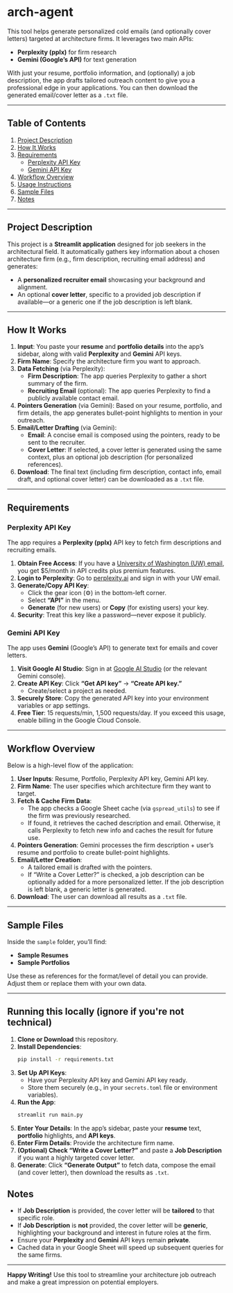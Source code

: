 # arch-agent

This tool helps generate personalized cold emails (and optionally cover letters) targeted at architecture firms. It leverages two main APIs:

- **Perplexity (pplx)** for firm research  
- **Gemini (Google’s API)** for text generation

With just your resume, portfolio information, and (optionally) a job description, the app drafts tailored outreach content to give you a professional edge in your applications. You can then download the generated email/cover letter as a `.txt` file.

---

## Table of Contents
1. [Project Description](#project-description)  
2. [How It Works](#how-it-works)  
3. [Requirements](#requirements)  
   - [Perplexity API Key](#perplexity-api-key)  
   - [Gemini API Key](#gemini-api-key)  
4. [Workflow Overview](#workflow-overview)  
5. [Usage Instructions](#usage-instructions)  
6. [Sample Files](#sample-files)  
7. [Notes](#notes)

---

## Project Description

This project is a **Streamlit application** designed for job seekers in the architectural field. It automatically gathers key information about a chosen architecture firm (e.g., firm description, recruiting email address) and generates:

- A **personalized recruiter email** showcasing your background and alignment.  
- An optional **cover letter**, specific to a provided job description if available—or a generic one if the job description is left blank.

---

## How It Works

1. **Input**: You paste your **resume** and **portfolio details** into the app’s sidebar, along with valid **Perplexity** and **Gemini** API keys.  
2. **Firm Name**: Specify the architecture firm you want to approach.  
3. **Data Fetching** (via Perplexity):  
   - **Firm Description**: The app queries Perplexity to gather a short summary of the firm.  
   - **Recruiting Email** (optional): The app queries Perplexity to find a publicly available contact email.  
4. **Pointers Generation** (via Gemini): Based on your resume, portfolio, and firm details, the app generates bullet-point highlights to mention in your outreach.  
5. **Email/Letter Drafting** (via Gemini):  
   - **Email**: A concise email is composed using the pointers, ready to be sent to the recruiter.  
   - **Cover Letter**: If selected, a cover letter is generated using the same context, plus an optional job description (for personalized references).  
6. **Download**: The final text (including firm description, contact info, email draft, and optional cover letter) can be downloaded as a `.txt` file.

---

## Requirements

### Perplexity API Key

The app requires a **Perplexity (pplx)** API key to fetch firm descriptions and recruiting emails.

1. **Obtain Free Access**: If you have a [University of Washington (UW) email](https://www.washington.edu/), you get $5/month in API credits plus premium features.  
2. **Login to Perplexity**: Go to [perplexity.ai](https://www.perplexity.ai/) and sign in with your UW email.  
3. **Generate/Copy API Key**:  
   - Click the gear icon (⚙️) in the bottom-left corner.  
   - Select **“API”** in the menu.  
   - **Generate** (for new users) or **Copy** (for existing users) your key.  
4. **Security**: Treat this key like a password—never expose it publicly.

### Gemini API Key

The app uses **Gemini** (Google’s API) to generate text for emails and cover letters.

1. **Visit Google AI Studio**: Sign in at [Google AI Studio](https://ai.google/) (or the relevant Gemini console).  
2. **Create API Key**: Click **“Get API key”** → **“Create API key.”**  
   - Create/select a project as needed.  
3. **Securely Store**: Copy the generated API key into your environment variables or app settings.  
4. **Free Tier**: 15 requests/min, 1,500 requests/day. If you exceed this usage, enable billing in the Google Cloud Console.

---

## Workflow Overview

Below is a high-level flow of the application:

1. **User Inputs**: Resume, Portfolio, Perplexity API key, Gemini API key.  
2. **Firm Name**: The user specifies which architecture firm they want to target.  
3. **Fetch & Cache Firm Data**:  
   - The app checks a Google Sheet cache (via `gspread_utils`) to see if the firm was previously researched.  
   - If found, it retrieves the cached description and email. Otherwise, it calls Perplexity to fetch new info and caches the result for future use.  
4. **Pointers Generation**: Gemini processes the firm description + user’s resume and portfolio to create bullet-point highlights.  
5. **Email/Letter Creation**:  
   - A tailored email is drafted with the pointers.  
   - If “Write a Cover Letter?” is checked, a job description can be optionally added for a more personalized letter. If the job description is left blank, a generic letter is generated.  
6. **Download**: The user can download all results as a `.txt` file.


---

## Sample Files

Inside the `sample` folder, you’ll find:
- **Sample Resumes**  
- **Sample Portfolios**  

Use these as references for the format/level of detail you can provide. Adjust them or replace them with your own data.

---

## Running this locally (ignore if you're not technical)

1. **Clone or Download** this repository.  
2. **Install Dependencies**:  
   ```bash
   pip install -r requirements.txt
   ```
3. **Set Up API Keys**:  
   - Have your Perplexity API key and Gemini API key ready.  
   - Store them securely (e.g., in your `secrets.toml` file or environment variables).  
4. **Run the App**:  
   ```bash
   streamlit run main.py
   ```
5. **Enter Your Details**: In the app’s sidebar, paste your **resume** text, **portfolio** highlights, and **API keys**.  
6. **Enter Firm Details**: Provide the architecture firm name.  
7. **(Optional) Check “Write a Cover Letter?”** and paste a **Job Description** if you want a highly targeted cover letter.  
8. **Generate**: Click **“Generate Output”** to fetch data, compose the email (and cover letter), then download the results as `.txt`.


## Notes

- If **Job Description** is provided, the cover letter will be **tailored** to that specific role.  
- If **Job Description** is **not** provided, the cover letter will be **generic**, highlighting your background and interest in future roles at the firm.  
- Ensure your **Perplexity** and **Gemini** API keys remain **private**.  
- Cached data in your Google Sheet will speed up subsequent queries for the same firms.

---

**Happy Writing!** Use this tool to streamline your architecture job outreach and make a great impression on potential employers.